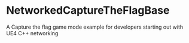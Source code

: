 # NetworkedCaptureTheFlagBase
A Capture the flag game mode example for developers starting out with UE4 C++ networking
